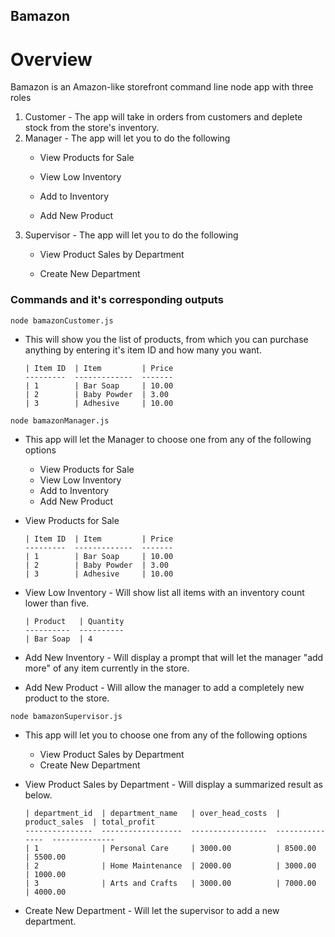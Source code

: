 ## Bamazon
# Overview

Bamazon is an Amazon-like storefront command line node app with three roles
1. Customer - The app will take in orders from customers and deplete stock from the store's inventory.
2. Manager - The app will let you to do the following
    * View Products for Sale
    
    * View Low Inventory
    
    * Add to Inventory
    
    * Add New Product
3. Supervisor - The app will let you to do the following
    * View Product Sales by Department
   
   * Create New Department

### Commands and it's corresponding outputs
`node bamazonCustomer.js`
  * This will show you the list of products, from which you can purchase anything by entering it's item ID and how many you want.
  
        | Item ID  | Item         | Price
        ---------  -------------  -------
        | 1        | Bar Soap     | 10.00
        | 2        | Baby Powder  | 3.00
        | 3        | Adhesive     | 10.00

`node bamazonManager.js`
  * This app will let the Manager to choose one from any of the following options
    * View Products for Sale
    * View Low Inventory
    * Add to Inventory
    * Add New Product
  * View Products for Sale

        | Item ID  | Item         | Price
        ---------  -------------  -------
        | 1        | Bar Soap     | 10.00
        | 2        | Baby Powder  | 3.00
        | 3        | Adhesive     | 10.00

  * View Low Inventory - Will show list all items with an inventory count lower than five.
    
        | Product   | Quantity
        ----------  ----------
        | Bar Soap  | 4

  * Add New Inventory - Will display a prompt that will let the manager "add more" of any item currently in the store.

  * Add New Product - Will allow the manager to add a completely new product to the store.

`node bamazonSupervisor.js`
  * This app will let you to choose one from any of the following options
    * View Product Sales by Department
    * Create New Department

  * View Product Sales by Department - Will display a summarized result as below.

        | department_id  | department_name   | over_head_costs  | product_sales  | total_profit
        ---------------  ------------------  -----------------  ---------------  --------------
        | 1              | Personal Care     | 3000.00          | 8500.00        | 5500.00
        | 2              | Home Maintenance  | 2000.00          | 3000.00        | 1000.00
        | 3              | Arts and Crafts   | 3000.00          | 7000.00        | 4000.00

  * Create New Department - Will let the supervisor to add a new department. 